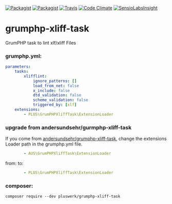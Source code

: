 [![Packagist](https://img.shields.io/packagist/v/pluswerk/grumphp-xliff-task.svg?style=flat-square)](https://packagist.org/packages/pluswerk/grumphp-xliff-task)
[![Packagist](https://img.shields.io/packagist/l/pluswerk/grumphp-xliff-task.svg?style=flat-square)](https://opensource.org/licenses/LGPL-3.0)
[![Travis](https://img.shields.io/travis/Kanti/LJSON.svg?style=flat-square)](https://travis-ci.org/Pluswerk/grumphp-xliff-task)
[![Code Climate](https://img.shields.io/codeclimate/github/pluswerk/grumphp-xliff-task.svg?style=flat-square)](https://codeclimate.com/github/pluswerk/grumphp-xliff-task)
[![SensioLabsInsight](https://img.shields.io/sensiolabs/i/0dffac96-6dda-48b1-b0a4-452bddaffc50.svg?style=flat-square)](https://insight.sensiolabs.com/projects/0dffac96-6dda-48b1-b0a4-452bddaffc50)
# grumphp-xliff-task
GrumPHP task to lint xlf/xliff Files
### grumphp.yml:
````yml
parameters:
    tasks:
        xlifflint:
            ignore_patterns: []
            load_from_net: false
            x_include: false
            dtd_validation: false
            scheme_validation: false
            triggered_by: [xlf]
    extensions:
        - PLUS\GrumPHPXliffTask\ExtensionLoader
````
### upgrade from andersundsehr/gurmphp-xliff-task
If you come from [andersundsehr/grumphp-xliff-task](https://github.com/andersundsehr/grumphp-xliff-task), change the extensions Loader path in the grumphp.yml file. 
````yml
        - AUS\GrumPHPXliffTask\ExtensionLoader
````
from:
to:
````yml
        - PLUS\GrumPHPXliffTask\ExtensionLoader
````

### composer:
``composer require --dev pluswerk/grumphp-xliff-task``
